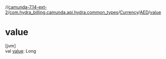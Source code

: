 //[camunda-7.14-ext-2](../../../../index.md)/[com.hydra_billing.camunda.api.hydra.common_types](../../index.md)/[Currency](../index.md)/[AED](index.md)/[value](value.md)

# value

[jvm]\
val [value](value.md): Long
